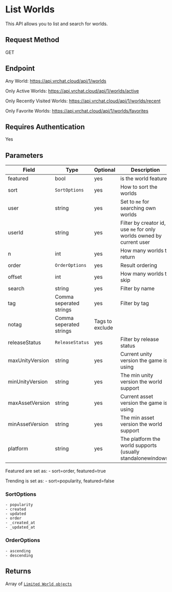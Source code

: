 # List Worlds

This API allows you to list and search for worlds.

## Request Method
GET

## Endpoint
Any World:
    https://api.vrchat.cloud/api/1/worlds

Only Active Worlds:
    https://api.vrchat.cloud/api/1/worlds/active

Only Recently Visited Worlds:
    https://api.vrchat.cloud/api/1/worlds/recent

Only Favorite Worlds:
    https://api.vrchat.cloud/api/1/worlds/favorites




## Requires Authentication
Yes

## Parameters

Field | Type | Optional | Description
------|------|----------|------------
featured | bool | yes | is the world featured
sort | `SortOptions` | yes | How to sort the worlds
user | string | yes | Set to `me` for searching own worlds
userId | string | yes | Filter by creator id, use `me` for only worlds owned by current user
n | int | yes | How many worlds to return
order | `OrderOptions` | yes | Result ordering
offset | int | yes | How many worlds to skip
search | string | yes | Filter by name
tag | Comma seperated strings | yes | Filter by tag
notag | Comma seperated strings | Tags to exclude
releaseStatus | `ReleaseStatus` | yes | Filter by release status
maxUnityVersion | string | yes | Current unity version the game is using
minUnityVersion | string | yes | The min unity version the world support
maxAssetVersion | string | yes | Current asset version the game is using
minAssetVersion | string | yes | The min asset version the world support
platform | string | yes | The platform the world supports (usually standalonewindows)

Featured are set as:
    - sort=order, featured=true

Trending is set as:
    - sort=popularity, featured=false

### SortOptions

    - popularity
    - created
    - updated
    - order
    - _created_at
    - _updated_at

### OrderOptions
    - ascending
    - descending

## Returns

Array of [`Limited World objects`](Objects/World.md?id=limited-world-object)
